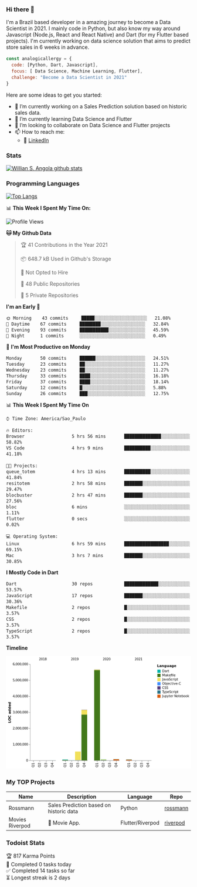 ### Hi there 👋

I'm a Brazil based developer in a amazing journey to become a Data Scientist in 2021. I mainly code in Python, but also know my way around Javascript (Node.js, React and React Native) and Dart (for my Flutter based projects). I'm currently working on data science solution that aims to predict store sales in 6 weeks in advance.

```javascript
const analogicallergy = {
  code: [Python, Dart, Javascript],
  focus: [ Data Science, Machine Learning, Flutter],
  challenge: "Become a Data Scientist in 2021"
}
```

Here are some ideas to get you started:

- 🔭 I’m currently working on a Sales Prediction solution based on historic sales data.
- 🌱 I’m currently learning Data Science and Flutter
- 👯 I’m looking to collaborate on Data Science and Flutter projects
- 📫 How to reach me:
  - :office: [LinkedIn](https://www.linkedin.com/in/wsabsi/)

### Stats

[![Willian S. Angola github stats](https://github-readme-stats.vercel.app/api?username=analogicallergy&count_private=true&show_icons=true&theme=radical&hide_rank=false)](https://github.com/anuraghazra/github-readme-stats)

### Programming Languages

[![Top Langs](https://github-readme-stats.vercel.app/api/top-langs/?username=analogicallergy)](https://github.com/analogicallergy/github-readme-stats)

📊 **This Week I Spent My Time On:**

<!--START_SECTION:waka-->
![Profile Views](http://img.shields.io/badge/Profile%20Views-0-blue)

**🐱 My Github Data** 

> 🏆 41 Contributions in the Year 2021
 > 
> 📦 648.7 kB Used in Github's Storage 
 > 
> 🚫 Not Opted to Hire
 > 
> 📜 48 Public Repositories 
 > 
> 🔑 5 Private Repositories  
 > 
**I'm an Early 🐤** 

```text
🌞 Morning    43 commits     █████░░░░░░░░░░░░░░░░░░░░   21.08% 
🌆 Daytime    67 commits     ████████░░░░░░░░░░░░░░░░░   32.84% 
🌃 Evening    93 commits     ███████████░░░░░░░░░░░░░░   45.59% 
🌙 Night      1 commits      ░░░░░░░░░░░░░░░░░░░░░░░░░   0.49%

```
📅 **I'm Most Productive on Monday** 

```text
Monday       50 commits     ██████░░░░░░░░░░░░░░░░░░░   24.51% 
Tuesday      23 commits     ██░░░░░░░░░░░░░░░░░░░░░░░   11.27% 
Wednesday    23 commits     ██░░░░░░░░░░░░░░░░░░░░░░░   11.27% 
Thursday     33 commits     ████░░░░░░░░░░░░░░░░░░░░░   16.18% 
Friday       37 commits     ████░░░░░░░░░░░░░░░░░░░░░   18.14% 
Saturday     12 commits     █░░░░░░░░░░░░░░░░░░░░░░░░   5.88% 
Sunday       26 commits     ███░░░░░░░░░░░░░░░░░░░░░░   12.75%

```


📊 **This Week I Spent My Time On** 

```text
⌚︎ Time Zone: America/Sao_Paulo

🔥 Editors: 
Browser                  5 hrs 56 mins       ██████████████░░░░░░░░░░░   58.82% 
VS Code                  4 hrs 9 mins        ██████████░░░░░░░░░░░░░░░   41.18%

🐱‍💻 Projects: 
queue_totem              4 hrs 13 mins       ██████████░░░░░░░░░░░░░░░   41.84% 
resitotem                2 hrs 58 mins       ███████░░░░░░░░░░░░░░░░░░   29.47% 
blocbuster               2 hrs 47 mins       ███████░░░░░░░░░░░░░░░░░░   27.56% 
bloc                     6 mins              ░░░░░░░░░░░░░░░░░░░░░░░░░   1.11% 
flutter                  0 secs              ░░░░░░░░░░░░░░░░░░░░░░░░░   0.02%

💻 Operating System: 
Linux                    6 hrs 59 mins       █████████████████░░░░░░░░   69.15% 
Mac                      3 hrs 7 mins        ███████░░░░░░░░░░░░░░░░░░   30.85%

```

**I Mostly Code in Dart** 

```text
Dart                     30 repos            █████████████░░░░░░░░░░░░   53.57% 
JavaScript               17 repos            ███████░░░░░░░░░░░░░░░░░░   30.36% 
Makefile                 2 repos             █░░░░░░░░░░░░░░░░░░░░░░░░   3.57% 
CSS                      2 repos             █░░░░░░░░░░░░░░░░░░░░░░░░   3.57% 
TypeScript               2 repos             █░░░░░░░░░░░░░░░░░░░░░░░░   3.57%

```


**Timeline**

![Chart not found](https://raw.githubusercontent.com/AnalogicAllergy/AnalogicAllergy/main/charts/bar_graph.png) 


<!--END_SECTION:waka-->

### My TOP Projects

| Name            | Description                             | Language         | Repo                                                           |
| --------------- | --------------------------------------- | ---------------- | -------------------------------------------------------------- |
| Rossmann        | Sales Prediction based on historic data | Python           | [rossmann](https://github.com/AnalogicAllergy/data_science)    |
| Movies Riverpod | 🍕 Movie App.                           | Flutter/Riverpod | [riverpod](https://github.com/AnalogicAllergy/movies_riverpod) |

### Todoist Stats

<!-- TODO-IST:START -->
🏆  817 Karma Points           
🌸  Completed 0 tasks today           
✅  Completed 14 tasks so far           
⏳  Longest streak is 2 days
<!-- TODO-IST:END -->
